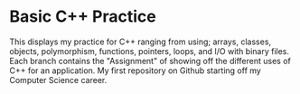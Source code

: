# Basic C++ Practice
This displays my practice for C++ ranging from using; arrays, classes, objects, polymorphism, functions, pointers, loops,
and I/O with binary files. Each branch contains the "Assignment" of showing off the different uses of C++ for an application.
My first repository on Github starting off my Computer Science career. 
